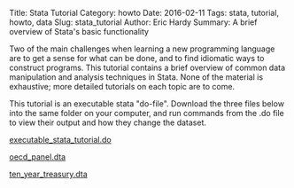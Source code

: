 Title: Stata Tutorial
Category: howto
Date: 2016-02-11
Tags: stata, tutorial, howto, data
Slug: stata_tutorial
Author: Eric Hardy
Summary: A brief overview of Stata's basic functionality

Two of the main challenges when learning a new programming language are to get a sense for what can be done, and to find idiomatic ways to construct programs.
This tutorial contains a brief overview of common data manipulation and analysis techniques in Stata.  None of the material is exhaustive; more detailed tutorials on each topic are to come.  

This tutorial is an executable stata "do-file".  Download the three files below into the same folder on your computer, and run commands from the .do file to view their output and how they change the dataset.  

[executable_stata_tutorial.do]({attach}/downloads/executable_stata_tutorial.do)

[oecd_panel.dta]({attach}/downloads/oecd_panel.dta)

[ten_year_treasury.dta]({attach}/downloads/ten_year_treasury.dta)









